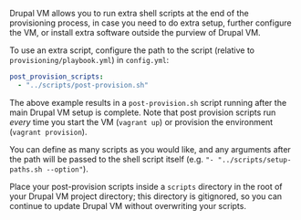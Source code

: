Drupal VM allows you to run extra shell scripts at the end of the provisioning process, in case you need to do extra setup, further configure the VM, or install extra software outside the purview of Drupal VM.

To use an extra script, configure the path to the script (relative to `provisioning/playbook.yml`) in `config.yml`:

```yaml
post_provision_scripts:
  - "../scripts/post-provision.sh"
```

The above example results in a `post-provision.sh` script running after the main Drupal VM setup is complete. Note that post provision scripts run _every_ time you start the VM (`vagrant up`) or provision the environment (`vagrant provision`).

You can define as many scripts as you would like, and any arguments after the path will be passed to the shell script itself (e.g. `"- "../scripts/setup-paths.sh --option"`).

Place your post-provision scripts inside a `scripts` directory in the root of your Drupal VM project directory; this directory is gitignored, so you can continue to update Drupal VM without overwriting your scripts.
